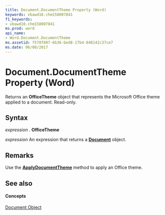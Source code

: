 ```yaml
---
title: Document.DocumentTheme Property (Word)
keywords: vbawd10.chm158007841
f1_keywords:
- vbawd10.chm158007841
ms.prod: word
api_name:
- Word.Document.DocumentTheme
ms.assetid: f570f807-6b36-bed8-17b4-848142c37ce7
ms.date: 06/08/2017
---
```



# Document.DocumentTheme Property (Word)

Returns an **OfficeTheme** object that represents the Microsoft Office theme applied to a document. Read-only.


## Syntax

 _expression_ . **OfficeTheme**

 _expression_ An expression that returns a **[Document](document-object-word.md)** object.


## Remarks

Use the **[ApplyDocumentTheme](document-applydocumenttheme-method.md)** method to apply an Office theme.


## See also


#### Concepts


[Document Object](document-object-word.md)


